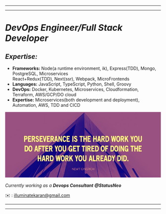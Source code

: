 <hr />
<hr />

# _DevOps Engineer/Full Stack Developer_ 


## _Expertise:_

- <strong>Frameworks:</strong> Node(a runtime environment, ik), Express(TDD), Mongo, PostgreSQL, Microservices <br/>
React+Redux(TDD), Next(ssr), Webpack, MicroFrontends
- <strong>Languages:</strong> JavaScript, TypeScript, Python, Shell, Groovy
- <strong>DevOps:</strong> Docker, Kubernetes, Microservices, Cloudformation, Terraform, AWS/GCP/DO cloud
- <strong>Expertise:</strong> Microservices(both development and deployment), Automation, AWS, TDD and CICD



<p align="center"><img width="600"src="https://github.com/karankumarshreds/karankumarshreds/blob/main/persevere.jpg"/></p> 

_Currently working as a <strong>Devops Consultant</strong> __@StatusNeo___

✉️ : illuminatekaran@gmail.com
<br />
<hr />
<hr />
